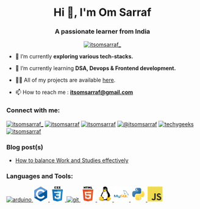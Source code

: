 <h1 align="center">Hi 👋, I'm Om Sarraf</h1>
<h3 align="center">A passionate learner from India</h3>

<p align="center"> <a href="https://twitter.com/itsomsarraf_" target="blank"><img src="https://img.shields.io/twitter/follow/itsomsarraf_?logo=twitter&style=for-the-badge" alt="itsomsarraf_" /></a> </p>

- 🔭 I’m currently **exploring various tech-stacks.**

- 🌱 I’m currently learning **DSA, Devops & Frontend development.**

- 👨‍💻 All of my projects are available [here](https://znap.link/itsOmSarraf).

- 📫 How to reach me : **itsomsarraf@gmail.com**

<h3 align="left">Connect with me:</h3>
<p align="left">
<a href="https://twitter.com/itsomsarraf_" target="blank"><img align="center" src="https://raw.githubusercontent.com/rahuldkjain/github-profile-readme-generator/master/src/images/icons/Social/twitter.svg" alt="itsomsarraf_" height="30" width="40" /></a>
<a href="https://linkedin.com/in/itsomsarraf" target="blank"><img align="center" src="https://raw.githubusercontent.com/rahuldkjain/github-profile-readme-generator/master/src/images/icons/Social/linked-in-alt.svg" alt="itsomsarraf" height="30" width="40" /></a>
<a href="https://instagram.com/itsomsarraf" target="blank"><img align="center" src="https://raw.githubusercontent.com/rahuldkjain/github-profile-readme-generator/master/src/images/icons/Social/instagram.svg" alt="itsomsarraf" height="30" width="40" /></a>
<a href="https://hashnode.com/@itsomsarraf" target="blank"><img align="center" src="https://raw.githubusercontent.com/rahuldkjain/github-profile-readme-generator/master/src/images/icons/Social/hashnode.svg" alt="@itsomsarraf" height="30" width="40" /></a>
<a href="https://www.youtube.com/c/techygeeks" target="blank"><img align="center" src="https://raw.githubusercontent.com/rahuldkjain/github-profile-readme-generator/master/src/images/icons/Social/youtube.svg" alt="techygeeks" height="30" width="40" /></a>
<a href="https://www.leetcode.com/itsomsarraf" target="blank"><img align="center" src="https://raw.githubusercontent.com/rahuldkjain/github-profile-readme-generator/master/src/images/icons/Social/leet-code.svg" alt="itsomsarraf" height="30" width="40" /></a>
</p>

### Blog post(s)
- [How to balance Work and Studies effectively](https://blog.commclassroom.org/balance-work-and-studies-effectively)





<h3 align="left">Languages and Tools:</h3>
<p align="left"> <a href="https://www.arduino.cc/" target="_blank" rel="noreferrer"> <img src="https://cdn.worldvectorlogo.com/logos/arduino-1.svg" alt="arduino" width="40" height="40"/> </a> <a href="https://www.cprogramming.com/" target="_blank" rel="noreferrer"> <img src="https://raw.githubusercontent.com/devicons/devicon/master/icons/c/c-original.svg" alt="c" width="40" height="40"/> </a> <a href="https://www.w3schools.com/css/" target="_blank" rel="noreferrer"> <img src="https://raw.githubusercontent.com/devicons/devicon/master/icons/css3/css3-original-wordmark.svg" alt="css3" width="40" height="40"/> </a> <a href="https://git-scm.com/" target="_blank" rel="noreferrer"> <img src="https://www.vectorlogo.zone/logos/git-scm/git-scm-icon.svg" alt="git" width="40" height="40"/> </a> <a href="https://www.w3.org/html/" target="_blank" rel="noreferrer"> <img src="https://raw.githubusercontent.com/devicons/devicon/master/icons/html5/html5-original-wordmark.svg" alt="html5" width="40" height="40"/> </a> <a href="https://www.linux.org/" target="_blank" rel="noreferrer"> <img src="https://raw.githubusercontent.com/devicons/devicon/master/icons/linux/linux-original.svg" alt="linux" width="40" height="40"/> </a> <a href="https://www.mysql.com/" target="_blank" rel="noreferrer"> <img src="https://raw.githubusercontent.com/devicons/devicon/master/icons/mysql/mysql-original-wordmark.svg" alt="mysql" width="40" height="40"/> </a> <a href="https://www.python.org" target="_blank" rel="noreferrer"> <img src="https://raw.githubusercontent.com/devicons/devicon/master/icons/python/python-original.svg" alt="python" width="40" height="40"/> </a>
<a href="https://developer.mozilla.org/en-US/docs/Web/JavaScript" target="_blank" rel="noreferrer"> <img src="https://raw.githubusercontent.com/devicons/devicon/master/icons/javascript/javascript-original.svg" alt="javascript" width="40" height="40"/> </a></p>
